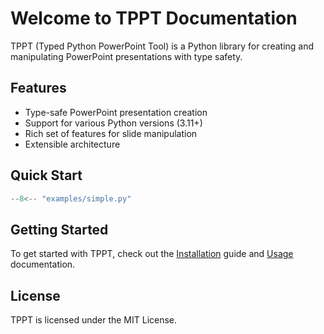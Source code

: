 # Welcome to TPPT Documentation

TPPT (Typed Python PowerPoint Tool) is a Python library for creating and manipulating PowerPoint presentations with type safety.

## Features

- Type-safe PowerPoint presentation creation
- Support for various Python versions (3.11+)
- Rich set of features for slide manipulation
- Extensible architecture

## Quick Start

```python
--8<-- "examples/simple.py"
```

## Getting Started

To get started with TPPT, check out the [Installation](installation.md) guide and [Usage](usage.md) documentation.

## License

TPPT is licensed under the MIT License.
